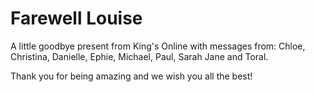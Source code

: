 # Farewell Louise

A little goodbye present from King's Online with messages from:
Chloe, Christina, Danielle, Ephie, Michael, Paul, Sarah Jane and Toral.

Thank you for being amazing and we wish you all the best!
